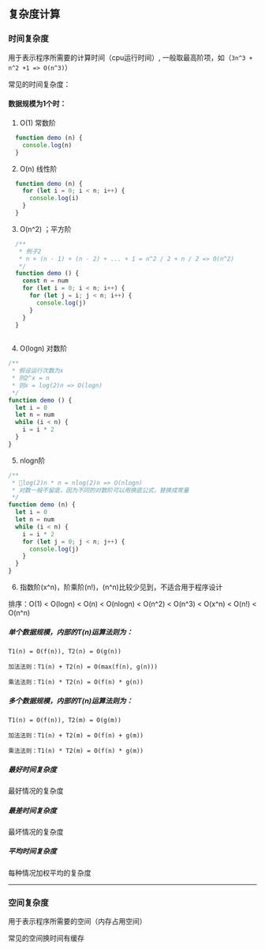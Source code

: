 ## 复杂度计算

### 时间复杂度

用于表示程序所需要的计算时间（cpu运行时间）, 一般取最高阶项，如（`3n^3 + n^2 +1 => O(n^3)`）

常见的时间复杂度：

#### 数据规模为1个时：

1. O(1) 常数阶

```javascript
  function demo (n) {
    console.log(n)
  }
```

2. O(n) 线性阶

```javascript
  function demo (n) {
    for (let i = 0; i < n; i++) {
      console.log(i)
    }
  }
```

3. O(n^2) ；平方阶

```javascript
  /**
   * 例子2
   * n + (n - 1) + (n - 2) + ... + 1 = n^2 / 2 + n / 2 => O(n^2)
   */
  function demo () {
    const n = num
    for (let i = 0; i < n; i++) {
      for (let j = i; j < n; i++) {
        console.log(j)
      }
    }
  }
  
```

4. O(logn) 对数阶

```javascript
/**
 * 假设运行次数为x
 * 则2^x = n
 * 则x = log(2)n => O(logn)
 */
function demo () {
  let i = 0
  let n = num
  while (i < n) {
    i = i * 2
  }
}
```

5. nlogn阶

```javascript
/**
 * log(2)n * n = nlog(2)n => O(nlogn)
 * 对数一般不留底，因为不同的对数阶可以用换底公式，替换成常量
 */
function demo (n) {
  let i = 0
  let n = num
  while (i < n) {
    i = i * 2
    for (let j = 0; j < n; j++) {
      console.log(j)
    }
  }
}
```

6. 指数阶(x^n)，阶乘阶(n!)，(n^n)比较少见到，不适合用于程序设计

排序：O(1) < O(logn) < O(n) < O(nlogn) < O(n^2) < O(n^3) < O(x^n) < O(n!) < O(n^n)

##### 单个数据规模，内部的T(n)运算法则为：

```
T1(n) = O(f(n)), T2(n) = O(g(n))

加法法则：T1(n) + T2(n) = O(max(f(n), g(n)))

乘法法则：T1(n) * T2(n) = O(f(n) * g(n))
```

##### 多个数据规模，内部的T(n)运算法则为：

```
T1(n) = O(f(n)), T2(m) = O(g(m))

加法法则：T1(n) + T2(m) = O(f(n) + g(m))

乘法法则：T1(n) * T2(m) = O(f(n) * g(m))
```

##### 最好时间复杂度

最好情况的复杂度

##### 最差时间复杂度

最坏情况的复杂度

##### 平均时间复杂度

每种情况加权平均的复杂度

---

### 空间复杂度

用于表示程序所需要的空间（内存占用空间）

常见的空间换时间有缓存

